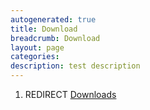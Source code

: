 ```yaml
---
autogenerated: true
title: Download
breadcrumb: Download
layout: page
categories: 
description: test description
---
```


1.  REDIRECT [Downloads](Downloads)
